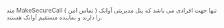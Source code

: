 <p><span style="color:rgb(90,90,90);">متد MakeSecureCall ( تماس امن ) تنها جهت افرادی می باشد که پنل مدیریتی آوانک را دارند و نماینده مستقیم آوانک هستند.</span></p>